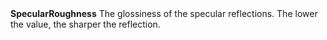 <tr>
<td><strong>SpecularRoughness</strong></td>
<td>The glossiness of the specular reflections. The lower the value, the sharper the reflection.</td>
</tr>
